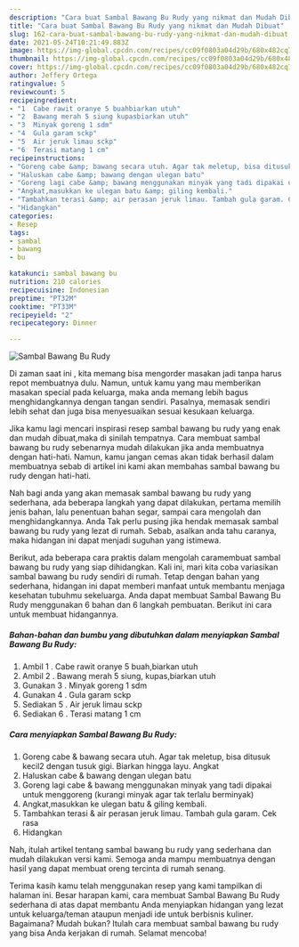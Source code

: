 ```yaml
---
description: "Cara buat Sambal Bawang Bu Rudy yang nikmat dan Mudah Dibuat"
title: "Cara buat Sambal Bawang Bu Rudy yang nikmat dan Mudah Dibuat"
slug: 162-cara-buat-sambal-bawang-bu-rudy-yang-nikmat-dan-mudah-dibuat
date: 2021-05-24T10:21:49.883Z
image: https://img-global.cpcdn.com/recipes/cc09f0803a04d29b/680x482cq70/sambal-bawang-bu-rudy-foto-resep-utama.jpg
thumbnail: https://img-global.cpcdn.com/recipes/cc09f0803a04d29b/680x482cq70/sambal-bawang-bu-rudy-foto-resep-utama.jpg
cover: https://img-global.cpcdn.com/recipes/cc09f0803a04d29b/680x482cq70/sambal-bawang-bu-rudy-foto-resep-utama.jpg
author: Jeffery Ortega
ratingvalue: 5
reviewcount: 5
recipeingredient:
- "1  Cabe rawit oranye 5 buahbiarkan utuh"
- "2  Bawang merah 5 siung kupasbiarkan utuh"
- "3  Minyak goreng 1 sdm"
- "4  Gula garam sckp"
- "5  Air jeruk limau sckp"
- "6  Terasi matang 1 cm"
recipeinstructions:
- "Goreng cabe &amp; bawang secara utuh. Agar tak meletup, bisa ditusuk kecil2 dengan tusuk gigi. Biarkan hingga layu. Angkat"
- "Haluskan cabe &amp; bawang dengan ulegan batu"
- "Goreng lagi cabe &amp; bawang menggunakan minyak yang tadi dipakai untuk menggoreng (kurangi minyak agar tak terlalu berminyak)"
- "Angkat,masukkan ke ulegan batu &amp; giling kembali."
- "Tambahkan terasi &amp; air perasan jeruk limau. Tambah gula garam. Cek rasa"
- "Hidangkan"
categories:
- Resep
tags:
- sambal
- bawang
- bu

katakunci: sambal bawang bu 
nutrition: 210 calories
recipecuisine: Indonesian
preptime: "PT32M"
cooktime: "PT33M"
recipeyield: "2"
recipecategory: Dinner

---
```



![Sambal Bawang Bu Rudy](https://img-global.cpcdn.com/recipes/cc09f0803a04d29b/680x482cq70/sambal-bawang-bu-rudy-foto-resep-utama.jpg)

Di zaman  saat ini , kita memang bisa mengorder masakan jadi tanpa harus repot membuatnya dulu. Namun, untuk kamu yang mau memberikan masakan special pada keluarga, maka anda memang lebih bagus menghidangkannya dengan tangan sendiri. Pasalnya, memasak sendiri lebih sehat dan juga bisa menyesuaikan sesuai kesukaan keluarga.

Jika kamu lagi mencari inspirasi resep sambal bawang bu rudy yang enak dan mudah dibuat,maka di sinilah tempatnya. Cara membuat sambal bawang bu rudy  sebenarnya mudah dilakukan jika anda membuatnya dengan hati-hati. Namun, kamu jangan cemas akan tidak berhasil dalam membuatnya 
sebab di artikel ini kami akan membahas sambal bawang bu rudy dengan hati-hati.  



Nah bagi anda yang akan memasak sambal bawang bu rudy yang sederhana, ada beberapa langkah yang dapat dilakukan, pertama memilih jenis bahan, lalu penentuan bahan segar, sampai cara mengolah dan menghidangkannya. Anda Tak perlu pusing jika hendak memasak sambal bawang bu rudy yang lezat di rumah. Sebab, asalkan anda  tahu caranya, maka hidangan ini dapat menjadi suguhan yang istimewa.

Berikut, ada beberapa cara praktis  dalam mengolah caramembuat sambal bawang bu rudy yang siap dihidangkan. Kali ini, mari kita coba variasikan sambal bawang bu rudy sendiri di rumah. Tetap dengan bahan yang sederhana, hidangan ini dapat memberi manfaat untuk membantu menjaga kesehatan tubuhmu sekeluarga. Anda dapat membuat Sambal Bawang Bu Rudy menggunakan 6 bahan dan 6 langkah pembuatan. Berikut ini cara untuk membuat hidangannya.

<!--inarticleads1-->

##### Bahan-bahan dan bumbu yang dibutuhkan dalam menyiapkan Sambal Bawang Bu Rudy:

1. Ambil 1 . Cabe rawit oranye 5 buah,biarkan utuh
1. Ambil 2 . Bawang merah 5 siung, kupas,biarkan utuh
1. Gunakan 3 . Minyak goreng 1 sdm
1. Gunakan 4 . Gula garam sckp
1. Sediakan 5 . Air jeruk limau sckp
1. Sediakan 6 . Terasi matang 1 cm




<!--inarticleads2-->

##### Cara menyiapkan Sambal Bawang Bu Rudy:

1. Goreng cabe &amp; bawang secara utuh. Agar tak meletup, bisa ditusuk kecil2 dengan tusuk gigi. Biarkan hingga layu. Angkat
1. Haluskan cabe &amp; bawang dengan ulegan batu
1. Goreng lagi cabe &amp; bawang menggunakan minyak yang tadi dipakai untuk menggoreng (kurangi minyak agar tak terlalu berminyak)
1. Angkat,masukkan ke ulegan batu &amp; giling kembali.
1. Tambahkan terasi &amp; air perasan jeruk limau. Tambah gula garam. Cek rasa
1. Hidangkan




Nah, itulah artikel tentang  sambal bawang bu rudy  yang sederhana dan mudah dilakukan versi kami. Semoga anda mampu membuatnya dengan hasil yang dapat membuat oreng tercinta di rumah senang. 

Terima kasih kamu telah menggunakan resep yang kami tampilkan di halaman ini. Besar harapan kami, cara membuat  Sambal Bawang Bu Rudy sederhana di atas dapat membantu Anda menyiapkan hidangan yang lezat untuk keluarga/teman ataupun menjadi ide untuk berbisnis kuliner. Bagaimana? Mudah bukan? Itulah cara membuat sambal bawang bu rudy yang bisa Anda kerjakan di rumah. Selamat mencoba!

